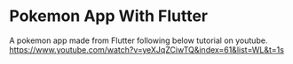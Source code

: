 # Pokemon App With Flutter

A pokemon app made from Flutter following below tutorial on youtube.
https://www.youtube.com/watch?v=yeXJqZCiwTQ&index=61&list=WL&t=1s
